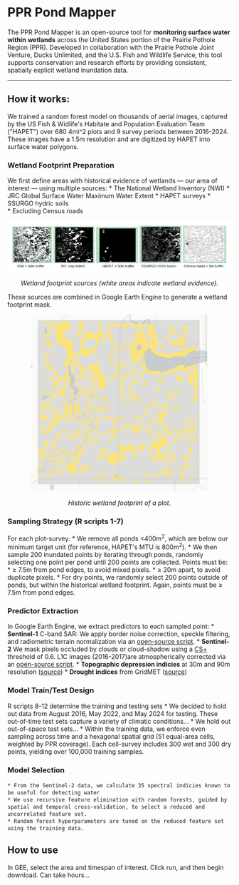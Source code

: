 # PPR Pond Mapper

The PPR Pond Mapper is an open-source tool for **monitoring surface water within wetlands** across the United States portion of the Prairie Pothole Region (PPR). Developed in collaboration with the Prairie Pothole Joint Venture, Ducks Unlimited, and the U.S. Fish and Wildlife Service, this tool supports conservation and research efforts by providing consistent, spatially explicit wetland inundation data.

----

## How it works: 
We trained a random forest model on thousands of aerial images, captured by the US Fish & Widlife's Habitate and Population Evaluation Team ("HAPET") over 680 4mi^2 plots and 9 survey periods between 2016-2024. These images have a 1.5m resolution and are digitized by HAPET into surface water polygons. 

### Wetland Footprint Preparation
We first define areas with historical evidence of wetlands — our area of interest — using multiple sources:
    * The National Wetland Inventory (NWI)
    * JRC Global Surface Water Maximum Water Extent
    * HAPET surveys
    * SSURGO hydric soils  
    * Excluding Census roads


<p align="center">
  <img src="code/images/WetlandFootprint.png" alt="Wetland footprint sources" width="800" />
</p>
<p align="center"><em>Wetland footprint sources (white areas indicate wetland evidence).</em></p>

These sources are combined in Google Earth Engine to generate a wetland footprint mask.

<p align="center">
  <img src="code/images/5.dryROI.png" alt="Historic Wetland Footprint of a Plot" width="400">
</p>
<p align="center"><em>Historic wetland footprint of a plot.</em></p>

### Sampling Strategy (R scripts 1-7)

For each plot-survey:
    * We remove all ponds <400m<sup>2</sup>, which are below our minimum target unit (for reference, HAPET's MTU is 800m<sup>2</sup>). 
    * We then sample 200 inundated points by iterating through ponds, randomly selecting one point per pond until 200 points are collected. Points must be:
        * $\geq$ 7.5m from pond edges, to avoid mixed pixels.
        * $\geq$ 20m apart, to avoid duplicate pixels. 
    * For dry points, we randomly select 200 points outside of ponds, but within the historical wetland footprint. Again, points must be $\geq$ 7.5m from pond edges. 
  
### Predictor Extraction
In Google Earth Engine, we extract predictors to each sampled point:
    * **Sentinel-1** C-band SAR: We apply border noise correction, speckle filtering, and radiometric terrain normalization via an [open-source script](https://github.com/adugnag/gee_s1_ard).
    * **Sentinel-2** We mask pixels occluded by clouds or cloud-shadow using a [CS+](https://developers.google.com/earth-engine/datasets/catalog/GOOGLE_CLOUD_SCORE_PLUS_V1_S2_HARMONIZED) threshold of 0.6. L1C images (2016-2017)are atmospherically corrected via an [open-source script](https://github.com/MarcYin/SIAC_GEE). 
    * **Topographic depression indicies** at 30m and 90m resolution ([source](https://gee-community-catalog.org/projects/hand/))
    * **Drought indices** from GridMET ([source](https://developers.google.com/earth-engine/datasets/catalog/GRIDMET_DROUGHT))

### Model Train/Test Design
R scripts 8-12 determine the training and testing sets
    * We decided to hold out data from August 2016, May 2022, and May 2024 for testing. These out-of-time test sets capture a variety of climatic conditions...
    * We hold out out-of-space test sets...
    * Within the training data, we enforce even sampling across time and a hexagonal spatial grid (51 equal-area cells, weighted by PPR coverage). Each cell-survey includes 300 wet and 300 dry points, yielding over 100,000 training samples.

### Model Selection
    * From the Sentinel-2 data, we calculate 35 spectral indicies known to be useful for detecting water
    * We use recursive feature elimination with random forests, guided by spatial and temporal cross-validation, to select a reduced and uncorrelated feature set. 
    * Random forest hyperparameters are tuned on the reduced feature set using the training data.
  

## How to use
In GEE, select the area and timespan of interest. Click run, and then begin download. Can take hours...
  
